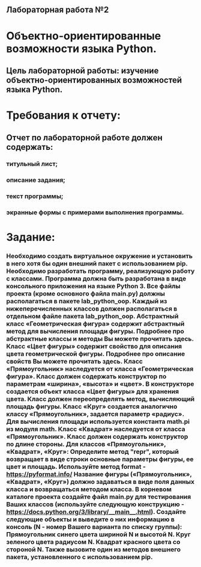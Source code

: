 ## Лабораторная работа №2

# Объектно-ориентированные возможности языка Python.

## Цель лабораторной работы: изучение объектно-ориентированных возможностей языка Python.

# Требования к отчету:

## Отчет по лабораторной работе должен содержать:

### титульный лист;
### описание задания;
### текст программы;
### экранные формы с примерами выполнения программы.

# Задание:

### Необходимо создать виртуальное окружение и установить в него хотя бы один внешний пакет с использованием pip. Необходимо разработать программу, реализующую работу с классами. Программа должна быть разработана в виде консольного приложения на языке Python 3. Все файлы проекта (кроме основного файла main.py) должны располагаться в пакете lab_python_oop. Каждый из нижеперечисленных классов должен располагаться в отдельном файле пакета lab_python_oop. Абстрактный класс «Геометрическая фигура» содержит абстрактный метод для вычисления площади фигуры. Подробнее про абстрактные классы и методы Вы можете прочитать здесь. Класс «Цвет фигуры» содержит свойство для описания цвета геометрической фигуры. Подробнее про описание свойств Вы можете прочитать здесь. Класс «Прямоугольник» наследуется от класса «Геометрическая фигура». Класс должен содержать конструктор по параметрам «ширина», «высота» и «цвет». В конструкторе создается объект класса «Цвет фигуры» для хранения цвета. Класс должен переопределять метод, вычисляющий площадь фигуры.  Класс «Круг» создается аналогично классу «Прямоугольник», задается параметр «радиус». Для вычисления площади используется константа math.pi из модуля math.  Класс «Квадрат» наследуется от класса «Прямоугольник». Класс должен содержать конструктор по длине стороны. Для классов «Прямоугольник», «Квадрат», «Круг»: Определите метод "repr", который возвращает в виде строки основные параметры фигуры, ее цвет и площадь. Используйте метод format - https://pyformat.info/ Название фигуры («Прямоугольник», «Квадрат», «Круг») должно задаваться в виде поля данных класса и возвращаться методом класса. В корневом каталоге проекта создайте файл main.py для тестирования Ваших классов (используйте следующую конструкцию - https://docs.python.org/3/library/__main__.html). Создайте следующие объекты и выведите о них информацию в консоль (N - номер Вашего варианта по списку группы): Прямоугольник синего цвета шириной N и высотой N. Круг зеленого цвета радиусом N. Квадрат красного цвета со стороной N. Также вызовите один из методов внешнего пакета, установленного с использованием pip.
